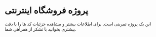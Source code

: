 # پروژه فروشگاه اینترنتی
این یک پروژه تمرینی است. برای اطلاعات بیشتر و مشاهده جزئیات کد ها را با دقت بیشتری بخوانید با تشکر از همراهی شما. 
